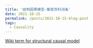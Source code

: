 ```yaml
---
title: '结构因果模型-集智百科词条'
date: 2021-10-15
permalink: /posts/2021-10-15-blog-post
tags:
  - Causality
---
```


[Wiki term for structural causal model](https://wiki.swarma.org/index.php?title=%E7%BB%93%E6%9E%84%E5%9B%A0%E6%9E%9C%E6%A8%A1%E5%9E%8B)
